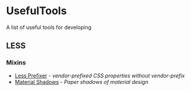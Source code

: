 # UsefulTools
A list of useful tools for developing

## LESS
### Mixins
- [Less Prefixer](http://lessprefixer.com/) - *vendor-prefixed CSS properties without vendor-prefix*
- [Material Shadows](https://github.com/mrmlnc/material-shadows) - *Paper shadows of material design*
